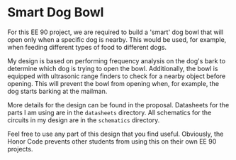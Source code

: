# Smart Dog Bowl

For this EE 90 project, we are required to build a 'smart' dog bowl that will
open only when a specific dog is nearby. This would be used, for example, when
feeding different types of food to different dogs.

My design is based on performing frequency analysis on the dog's bark to
determine which dog is trying to open the bowl. Additionally, the bowl is
equipped with ultrasonic range finders to check for a nearby object before
opening. This will prevent the bowl from opening when, for example, the dog
starts barking at the mailman.

More details for the design can be found in the proposal. Datasheets for the
parts I am using are in the `datasheets` directory. All schematics for the
circuits in my design are in the `schematics` directory.

Feel free to use any part of this design that you find useful. Obviously, the
Honor Code prevents other students from using this on their own EE 90 projects.
